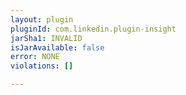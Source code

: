 ```yaml
---
layout: plugin
pluginId: com.linkedin.plugin-insight
jarSha1: INVALID
isJarAvailable: false
error: NONE
violations: []

---
```

